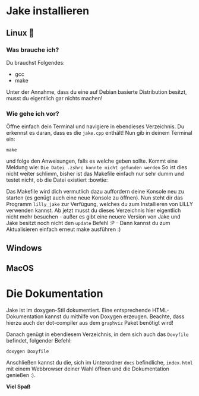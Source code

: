 # Jake installieren


## Linux :penguin:

### Was brauche ich?

Du brauchst Folgendes: 

- gcc
- make

Unter der Annahme, dass du eine auf Debian basierte Distribution besitzt, musst du eigentlich gar nichts machen!

### Wie gehe ich vor?
Öffne einfach dein Terminal und navigiere in ebendieses Verzeichnis. Du erkennst es daran, dass es die `jake.cpp` enthält!
Nun gib in deinem Terminal ein:

`make`

und folge den Anweisungen, falls es welche geben sollte. Kommt eine Meldung wie: `Die Datei .zshrc konnte nicht gefunden werden`
So ist dies nicht weiter schlimm, bisher ist das Makefile einfach nur sehr dumm und testet nicht, ob die Datei existiert :bowtie:

Das Makefile wird dich vermutlich dazu auffordern deine Konsole neu zu starten (es genügt auch eine neue Konsole zu öffnen). 
Nun steht dir das Programm `lilly_jake` zur Verfügung, welches du zum Installieren von LILLY verwenden kannst. Ab jetzt musst du 
dieses Verzeichnis hier eigentlich nicht mehr besuchen - außer es gibt eine neuere Version von Jake und Jake besitzt noch nicht den
`update` Befehl :P - Dann kannst du zum Aktualisieren einfach erneut make ausführen :)

## Windows

## MacOS

# Die Dokumentation

Jake ist im doxygen-Stil dokumentiert. Eine entsprechende HTML-Dokumentation kannst du mithilfe von Doxygen erzeugen. 
Beachte, dass hierzu auch der dot-compiler aus dem `graphviz` Paket benötigt wird!

Danach genügt in ebendiesem Verzeichnis, in dem sich auch das `Doxyfile` befindet, folgender Befehl:

`doxygen Doxyfile`

Anschließen kannst du die, sich im Unterordner `docs` befindliche, `index.html` mit einem Webbrowser deiner Wahl öffnen
und die Dokumentation genießen :).

**Viel Spaß**


